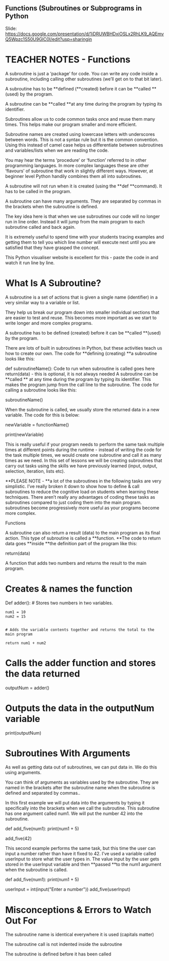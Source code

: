 ## Functions (Subroutines or Subprograms in Python

Slide: https://docs.google.com/presentation/d/1iDRUWBHDxiOSLx2RhLK9_AQEmvQ5Wpzc1S50U9GlC0I/edit?usp=sharingin 

# TEACHER NOTES - Functions
A subroutine is just a ‘package’ for code. You can write any code inside a subroutine, including calling other subroutines (we’ll get on to that bit later).

A subroutine has to be **defined (**created) before it can be **called **(used) by the program.

A subroutine can be **called **at any time during the program by typing its identifier.

Subroutines allow us to code common tasks once and reuse them many times. This helps make our program smaller and more efficient.

Subroutine names are created using lowercase letters with underscores between words. This is not a syntax rule but it is the common convention. Using this instead of camel case helps us differentiate between subroutines and variables/lists when we are reading the code.

You may hear the terms ‘procedure’ or ‘function’ referred to in other programming languages. In more complex languages these are other ‘flavours’ of subroutine that work in slightly different ways. However, at beginner level Python handily combines them all into subroutines.

A subroutine will not run when it is created (using the **def **command). It has to be called in the program.

A subroutine can have many arguments. They are separated by commas in the brackets when the subroutine is defined.

The key idea here is that when we use subroutines our code will no longer run in line order. Instead it will jump from the main program to each subroutine called and back again.

It is extremely useful to spend time with your students tracing examples and getting them to tell you which line number will execute next until you are satisfied that they have grasped the concept.

This Python visualiser website is excellent for this - paste the code in and watch it run line by line.

# What Is A Subroutine?
A subroutine is a set of actions that is given a single name (identifier) in a very similar way to a variable or list.

They help us break our program down into smaller individual sections that are easier to test and reuse. This becomes more important as we start to write longer and more complex programs.

A subroutine has to be defined (created) before it can be **called **(used) by the program.

There are lots of built in subroutines in Python, but these activities teach us how to create our own. The code for **defining (creating) **a subroutine looks like this:

def subroutineName():
	Code to run when subroutine is called goes here
	return(data) - this is optional, it is not always needed
A subroutine can be **called ** at any time during the program by typing its identifier. This makes the program jump from the call line to the subroutine. The code for calling a subroutine looks like this:

subroutineName()

When the subroutine is called, we usually store the returned data in a new variable. The code for this is below:

newVariable = functionName()

print(newVariable)

This is really useful if your program needs to perform the same task multiple times at different points during the runtime - instead of writing the code for the task multiple times, we would create one subroutine and call it as many times as we need. In this set of lessons we will be creating subroutines that carry out tasks using the skills we have previously learned (input, output, selection, iteration, lists etc).

**PLEASE NOTE - **a lot of the subroutines in the following tasks are very simplistic. I’ve really broken it down to show how to define & call subroutines to reduce the cognitive load on students when learning these techniques. There aren’t really any advantages of coding these tasks as subroutines compared to just coding them into the main program. subroutines become progressively more useful as your programs become more complex.

Functions

A subroutine can also return a result (data) to the main program as its final action. This type of subroutine is called a **function. **The code to return data goes **inside **the definition part of the program like this:

return(data)

A function that adds two numbers and returns the result to the main program.

# Creates & names the function
Def adder():
	# Stores two numbers in two variables.

	num1 = 10
	num2 = 15


    # Adds the variable contents together and returns the total to the main program

	return num1 + num2

# Calls the adder function and stores the data returned
outputNum = adder()

# Outputs the data in the outputNum variable
print(outputNum)

# Subroutines With Arguments

As well as getting data out of subroutines, we can put data in. We do this using arguments.

You can think of arguments as variables used by the subroutine. They are named in the brackets after the subroutine name when the subroutine is defined and separated by commas..

In this first example we will put data into the arguments by typing it specifically into the brackets when we call the subroutine. This subroutine has one argument called num1. We will put the number 42 into the subroutine.

def add_five(num1):
	print(num1 + 5)

add_five(42)

This second example performs the same task, but this time the user can input a number rather than have it fixed to 42. I’ve used a variable called userInput to store what the user types in. The value input by the user gets stored in the userInput variable and then **passed **to the num1 argument when the subroutine is called.

def add_five(num1):
 print(num1 + 5)

userInput = int(input("Enter a number"))
add_five(userInput)

# Misconceptions & Errors to Watch Out For
The subroutine name is identical everywhere it is used (capitals matter)

The subroutine call is not indented inside the subroutine

The subroutine is defined before it has been called
